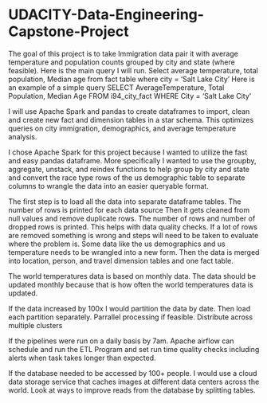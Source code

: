 # UDACITY-Data-Engineering-Capstone-Project

The goal of this project is to take Immigration data pair it with average temperature and population counts grouped by city and state (where feasible). 
Here is the main query I will run.
Select average temperature, total population, Median age from fact table where city = ‘Salt Lake City’
Here is an example of a simple query
SELECT AverageTemperature, Total Population, Median Age
 FROM i94_city_fact
WHERE City = ‘Salt Lake City’

I will use Apache Spark and pandas to create dataframes to import, clean and create new fact and dimension tables in a star schema.  This optimizes queries on city immigration, demographics, and average temperature analysis.

I chose Apache Spark for this project because I wanted to utilize the fast and easy pandas dataframe. More specifically I wanted to use the groupby, aggregate, unstack, and reindex functions to help group by city and state and convert the race type rows of the us demographic table to separate columns to wrangle the data into an easier queryable format. 

The first step is to load all the data into separate dataframe tables. The number of rows is printed for each data source Then it gets cleaned from null values and remove duplicate rows. The number of rows and number of dropped rows is printed. This helps with data quality checks. If a lot of rows are removed something is wrong and steps will need to be taken to evaluate where the problem is.  Some data like the us demographics and us temperature needs to be wrangled into a new form. Then the data is merged into location, person, and travel dimension tables and one fact table. 

The world temperatures data is based on monthly data. The data should be updated monthly because that is how often the world temperatures data is updated.

If the data increased by 100x I would partition the data by date. Then load each partition separately.  Parrallel processing if feasible. Distribute across multiple clusters

If the pipelines were run on a daily basis by 7am. Apache airflow can schedule and run the ETL Program and set run time quality checks including alerts when task takes longer than expected.

If the database needed to be accessed by 100+ people. I would use a cloud data storage service that caches images at different data centers across the world.  Look at ways to improve reads from the database by splitting tables.

 







